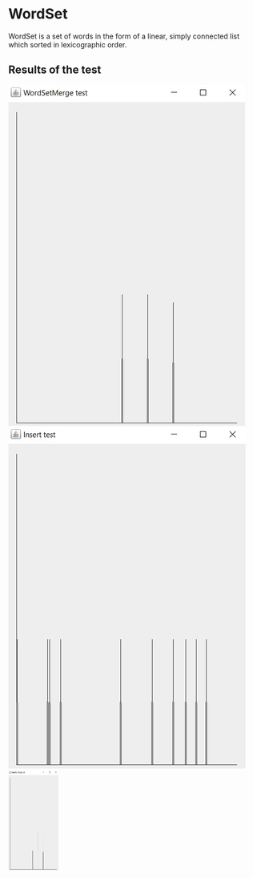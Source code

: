 # WordSet
WordSet is a set of words in the form of a linear, simply connected list which sorted in lexicographic order. 

## Results of the test

![WordSetMerge](https://github.com/chackydude/MyWordSet/raw/master/img/WordSetMerge.jpg)
![WordSetMerge](https://github.com/chackydude/MyWordSet/raw/master/img/insert.jpg)
<img src="https://github.com/chackydude/MyWordSet/raw/master/img/WordSetMerge.jpg" width="100" height="200"/>

